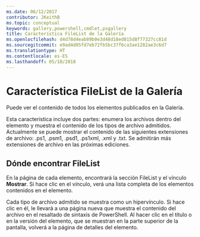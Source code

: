 ```yaml
---
ms.date: 06/12/2017
contributor: JKeithB
ms.topic: conceptual
keywords: gallery,powershell,cmdlet,psgallery
title: Característica FileList de la Galería
ms.openlocfilehash: d4d78d4eab89b0e3d48d18ed815d8f77327cc81d
ms.sourcegitcommit: e9ad4d85fd7eb72fb5bc37f6ca3ae1282ae3c6d7
ms.translationtype: HT
ms.contentlocale: es-ES
ms.lasthandoff: 05/10/2018
---
```

# <a name="filelist-feature-in-the-gallery"></a>Característica FileList de la Galería

Puede ver el contenido de todos los elementos publicados en la Galería.

Esta característica incluye dos partes: enumera los archivos dentro del elemento y muestra el contenido de los tipos de archivo admitidos. Actualmente se puede mostrar el contenido de las siguientes extensiones de archivo: .ps1, .psm1, .psd1, .ps1xml, .xml y .txt. Se admitirán más extensiones de archivo en las próximas ediciones.

## <a name="where-to-find-filelist"></a>Dónde encontrar FileList

En la página de cada elemento, encontrará la sección FileList y el vínculo **Mostrar**. Si hace clic en el vínculo, verá una lista completa de los elementos contenidos en el elemento.

Cada tipo de archivo admitido se muestra como un hipervínculo. Si hace clic en él, le llevará a una página nueva que muestra el contenido del archivo en el resaltado de sintaxis de PowerShell. Al hacer clic en el título o en la versión del elemento, que se muestran en la parte superior de la pantalla, volverá a la página de detalles del elemento.